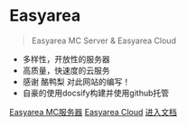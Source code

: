 
# Easyarea

> Easyarea MC Server & Easyarea Cloud

- 多样性，开放性的服务器
- 高质量，快速度的云服务
- 感谢 酪鸭梨 对此网站的编写！
- 自豪的使用docsify构建并使用github托管

[Easyarea MC服务器](http://www.easyareamc.cn)
[Easyarea Cloud](http://www.easyareacloud.com)
[进入文档](http://site.easyareamc.cn/easyarea)
